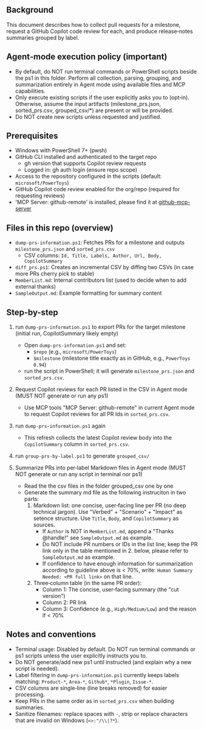 ## Background
This document describes how to collect pull requests for a milestone, request a GitHub Copilot code review for each, and produce release‑notes summaries grouped by label.

## Agent‑mode execution policy (important)
- By default, do NOT run terminal commands or PowerShell scripts beside the ps1 in this folder. Perform all collection, parsing, grouping, and summarization entirely in Agent mode using available files and MCP capabilities.
- Only execute existing scripts if the user explicitly asks you to (opt‑in). Otherwise, assume the input artifacts (milestone_prs.json, sorted_prs.csv, grouped_csv/*) are present or will be provided.
- Do NOT create new scripts unless requested and justified.

## Prerequisites
- Windows with PowerShell 7+ (pwsh)
- GitHub CLI installed and authenticated to the target repo
  - gh version that supports Copilot review requests
  - Logged in: gh auth login (ensure repo scope)
- Access to the repository configured in the scripts (default: `microsoft/PowerToys`)
- GitHub Copilot code review enabled for the org/repo (required for requesting reviews)
- 'MCP Server: github-remote' is installed, please find it at [github-mcp-server](https://github.com/github/github-mcp-server)

## Files in this repo (overview)
- `dump-prs-information.ps1`: Fetches PRs for a milestone and outputs `milestone_prs.json` and `sorted_prs.csv`
  - CSV columns: `Id, Title, Labels, Author, Url, Body, CopilotSummary`
- `diff_prs.ps1`: Creates an incremental CSV by diffing two CSVs (in case more PRs cherry pick to stable)
- `MemberList.md`: Internal contributors list (used to decide when to add external thanks)
- `SampleOutput.md`: Example formatting for summary content

## Step-by-step
1) run `dump-prs-information.ps1` to export PRs for the target milestone (initial run, CopilotSummary likely empty)
	- Open `dump-prs-information.ps1` and set:
	  - `$repo` (e.g., `microsoft/PowerToys`)
	  - `$milestone` (milestone title exactly as in GitHub, e.g., `PowerToys 0.94`)
	- run the script in PowerShell; it will generate `milestone_prs.json` and `sorted_prs.csv`.

2) Request Copilot reviews for each PR listed in the CSV in Agent mode (MUST NOT generate or run any ps1)
	- Use MCP tools "MCP Server: github-remote" in current Agent mode to request Copilot reviews for all PR Ids in `sorted_prs.csv`.

3) run `dump-prs-information.ps1` again
	- This refresh collects the latest Copilot review body into the `CopilotSummary` column in `sorted_prs.csv`.

4) run `group-prs-by-label.ps1` to generate `grouped_csv/`

5) Summarize PRs into per‑label Markdown files in Agent mode (MUST NOT generate or run any script in terminal nor ps1)
    - Read the the csv files in the folder grouped_csv one by one
	- Generate the summary md file as the following instruciton in two parts:
	  1. Markdown list: one concise, user‑facing line per PR (no deep technical jargon). Use "Verbed" + "Scenario" + "Impact" as setence structure. Use `Title`, `Body`, and `CopilotSummary` as sources.
		  - If `Author` is NOT in `MemberList.md`, append a "Thanks @handle!" see `SampleOutput.md` as example.
		  - Do NOT include PR numbers or IDs in the list line; keep the PR link only in the table mentioned in 2. below, please refer to `SampleOutput.md` as example.
		  - If confidence to have enough information for summarization according to guideline above is < 70%, write: `Human Summary Needed: <PR full link>` on that line.
	  2. Three‑column table (in the same PR order):
		  - Column 1: The concise, user‑facing summary (the "cut version")
		  - Column 2: PR link
		  - Column 3: Confidence (e.g., `High/Medium/Low`) and the reason if < 70%

## Notes and conventions
- Terminal usage: Disabled by default. Do NOT run terminal commands or ps1 scripts unless the user explicitly instructs you to.
- Do NOT generate/add new ps1 until instructed (and explain why a new script is needed).
- Label filtering in `dump-prs-information.ps1` currently keeps labels matching: `Product-*`, `Area-*`, `Github*`, `*Plugin`, `Issue-*`.
- CSV columns are single‑line (line breaks removed) for easier processing.
- Keep PRs in the same order as in `sorted_prs.csv` when building summaries.
- Sanitize filenames: replace spaces with `-`, strip or replace characters that are invalid on Windows (`<>:"/\\|?*`).